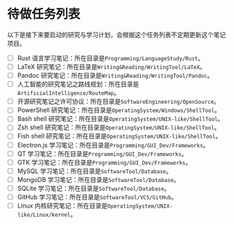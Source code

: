 # 待做任务列表

以下是接下来要启动的研究与学习计划，会根据这个任务列表不定期更新这个笔记项目。

- [ ] Rust 语言学习笔记：所在目录是`Programming/LanguageStudy/Rust`。
- [ ] LaTeX 研究笔记：所在目录是`Writing&Reading/WritingTool/LaTeX`。
- [ ] Pandoc 研究笔记：所在目录是`Writing&Reading/WritingTool/Pandoc`。
- [ ] 人工智能的研究笔记之路线规划：所在目录是`ArtificialIntelligence/RouteMap`。
- [ ] 开源研究笔记之许可协议：所在目录是`SoftwareEngineering/OpenSource`。
- [ ] PowerShell 研究笔记：所在目录是`OperatingSystem/Windows/ShellTool`。
- [ ] Bash shell 研究笔记：所在目录是`OperatingSystem/UNIX-like/ShellTool`。
- [ ] Zsh shell 研究笔记：所在目录是`OperatingSystem/UNIX-like/ShellTool`。
- [ ] Fish shell 研究笔记：所在目录是`OperatingSystem/UNIX-like/ShellTool`。
- [ ] Electron.js 学习笔记：所在目录是`Programming/GUI_Dev/Frameworks`。
- [ ] QT 学习笔记：所在目录是`Programming/GUI_Dev/Frameworks`。
- [ ] GTK 学习笔记：所在目录是`Programming/GUI_Dev/Frameworks`。
- [ ] MySQL 学习笔记：所在目录是`SoftwareTool/Database`。
- [ ] MongoDB 学习笔记：所在目录是`SoftwareTool/Database`。
- [ ] SQLite 学习笔记：所在目录是`SoftwareTool/Database`。
- [ ] GitHub 学习笔记：所在目录是`SoftwareTool/VCS/GitHub`。
- [ ] Linux 内核研究笔记：所在目录是`OperatingSystem/UNIX-like/Linux/kernel`。
